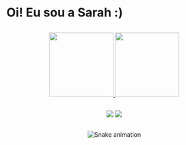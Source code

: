 <h1>Oi! Eu sou a Sarah :)</h1>

##

<div align="center">
  <a href="https://github.com/sarahcardoso1">
  <img height="150em" src="https://github-readme-stats.vercel.app/api?username=sarahcardoso1&show_icons=true&theme=onedark&hide_border=false&title_color=blue&include_all_commits=true&count_private=true"/>
  <img height="150em" src="https://github-readme-stats.vercel.app/api/top-langs/?username=sarahcardoso1&layout=compact&langs_count=7&theme=onedark&title_color=pink"/>
</div>

##

<div align="center"> 
  <a href=https://www.instagram.com/oc.sarinha/" target="_blank"><img src="https://img.shields.io/badge/Instagram-E4405F?style=for-the-badge&logo=instagram&logoColor=white"></a>
  <a href="https://www.linkedin.com/in/sarah-cardoso-0b05551a3/" target="_blank"><img src="https://img.shields.io/badge/-LinkedIn-%230077B5?style=for-the-badge&logo=linkedin&logoColor=white" target="_blank"></a> 

##

  ![Snake animation](https://github.com/thekauej/thekauej/blob/output/github-contribution-grid-snake.svg)

<!--
**thekauej/thekauej** is a ✨ _special_ ✨ repository because its `README.md` (this file) appears on your GitHub profile.

Here are some ideas to get you started:

- 🔭 I’m currently working on ...
- 🌱 I’m currently learning ...
- 👯 I’m looking to collaborate on ...
- 🤔 I’m looking for help with ...
- 💬 Ask me about ...
- 📫 How to reach me: ...
- 😄 Pronouns: ...
- ⚡ Fun fact: ...
-->
